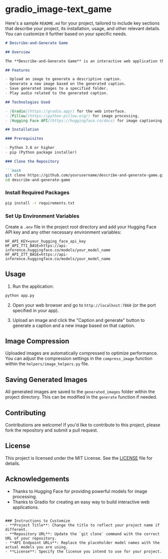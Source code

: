 # gradio_image-text_game

Here's a sample `README.md` for your project, tailored to include key sections that describe your project, its installation, usage, and other relevant details. You can customize it further based on your specific needs.

```markdown
# Describe-and-Generate Game

## Overview

The **Describe-and-Generate Game** is an interactive web application that allows users to upload images, generate captions for them, and create new images based on those captions. The application uses the Hugging Face API for image processing and generation, leveraging advanced models for text-to-image and image captioning.

## Features

- Upload an image to generate a descriptive caption.
- Generate a new image based on the generated caption.
- Save generated images to a specified folder.
- Play audio related to the generated caption.

## Technologies Used

- [Gradio](https://gradio.app/) for the web interface.
- [Pillow](https://python-pillow.org/) for image processing.
- [Hugging Face API](https://huggingface.co/docs) for image captioning and generation.

## Installation

### Prerequisites

- Python 3.8 or higher
- pip (Python package installer)

### Clone the Repository

```bash
git clone https://github.com/yourusername/describe-and-generate-game.git
cd describe-and-generate-game
```

### Install Required Packages

```bash
pip install -r requirements.txt
```

### Set Up Environment Variables

Create a `.env` file in the project root directory and add your Hugging Face API key and any other necessary environment variables:

```plaintext
HF_API_KEY=your_hugging_face_api_key
HF_API_TTI_BASE=https://api-inference.huggingface.co/models/your_model_name
HF_API_ITT_BASE=https://api-inference.huggingface.co/models/your_model_name
```

## Usage

1. Run the application:

```bash
python app.py
```

2. Open your web browser and go to `http://localhost:7860` (or the port specified in your app).

3. Upload an image and click the "Caption and generate" button to generate a caption and a new image based on that caption.

## Image Compression

Uploaded images are automatically compressed to optimize performance. You can adjust the compression settings in the `compress_image` function within the `helpers/image_helpers.py` file.

## Saving Generated Images

All generated images are saved to the `generated_images` folder within the project directory. This can be modified in the `generate` function if needed.

## Contributing

Contributions are welcome! If you'd like to contribute to this project, please fork the repository and submit a pull request.

## License

This project is licensed under the MIT License. See the [LICENSE](LICENSE) file for details.

## Acknowledgements

- Thanks to Hugging Face for providing powerful models for image processing.
- Thanks to Gradio for creating an easy way to build interactive web applications.

```

### Instructions to Customize
- **Project Title**: Change the title to reflect your project name if different.
- **Repository URL**: Update the `git clone` command with the correct URL of your repository.
- **API Endpoint URLs**: Replace the placeholder model names with the actual models you are using.
- **License**: Specify the license you intend to use for your project.
